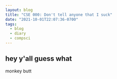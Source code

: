```yaml
---
layout: blog
title: "CSE 000: Don't tell anyone that I suck"
date: "2021-10-01T22:07:36-0700"
tags:
  - blog
  - diary
  - compsci
---
```

## hey y'all guess what

monkey butt

